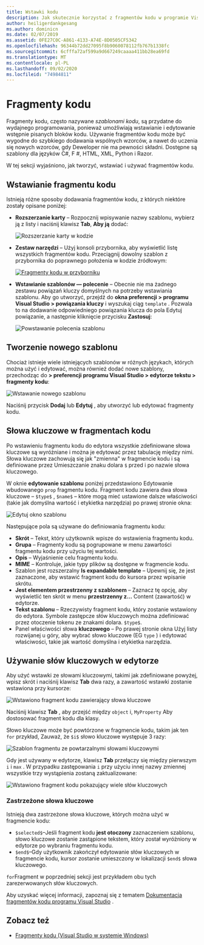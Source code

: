 ```yaml
---
title: Wstawki kodu
description: Jak skutecznie korzystać z fragmentów kodu w programie Visual Studio dla komputerów Mac
author: heiligerdankgesang
ms.author: dominicn
ms.date: 02/07/2019
ms.assetid: 0FE27C0C-A861-4133-A74E-8D0505CF5342
ms.openlocfilehash: 96344b72dd27095f8b9060078112fb767b1338fc
ms.sourcegitcommit: 6cfffa72af599a9d667249caaaa411bb28ea69fd
ms.translationtype: MT
ms.contentlocale: pl-PL
ms.lasthandoff: 09/02/2020
ms.locfileid: "74984811"
---
```

# <a name="code-snippets"></a>Fragmenty kodu

Fragmenty kodu, często nazywane _szablonami kodu_, są przydatne do wydajnego programowania, ponieważ umożliwiają wstawianie i edytowanie wstępnie pisanych bloków kodu. Używanie fragmentów kodu może być wygodne do szybkiego dodawania wspólnych wzorców, a nawet do uczenia się nowych wzorców, gdy Deweloper nie ma pewności składni. Dostępne są szablony dla języków C#, F #, HTML, XML, Python i Razor.

W tej sekcji wyjaśniono, jak tworzyć, wstawiać i używać fragmentów kodu.

## <a name="inserting-a-snippet"></a>Wstawianie fragmentu kodu

Istnieją różne sposoby dodawania fragmentów kodu, z których niektóre zostały opisane poniżej:

- **Rozszerzanie karty** &ndash; Rozpocznij wpisywanie nazwy szablonu, wybierz ją z listy i naciśnij klawisz **Tab**, **Aby ją** dodać:

  ![Rozszerzanie karty w kodzie](media/source-editor-image13.png)

- **Zestaw narzędzi** &ndash; Użyj konsoli przybornika, aby wyświetlić listę wszystkich fragmentów kodu. Przeciągnij dowolny szablon z przybornika do poprawnego położenia w kodzie źródłowym:

  [![Fragmenty kodu w przyborniku](media/source-editor-image14-sml.png)](media/source-editor-image14.png#lightbox)

- **Wstawianie szablonów — polecenie** &ndash; Obecnie nie ma żadnego zestawu powiązań kluczy domyślnych na potrzeby wstawiania szablonu. Aby go utworzyć, przejdź do **okna preferencji > programu Visual Studio > powiązania kluczy** i wyszukaj ciąg `template` . Pozwala to na dodawanie odpowiedniego powiązania klucza do pola Edytuj powiązanie, a następnie kliknięcie przycisku **Zastosuj**:

  ![Powstawanie polecenia szablonu](media/source-editor-image15.png)

## <a name="creating-a-new-template"></a>Tworzenie nowego szablonu

Chociaż istnieje wiele istniejących szablonów w różnych językach, których można użyć i edytować, można również dodać nowe szablony, przechodząc do **> preferencji programu Visual Studio > edytorze tekstu > fragmenty kodu**:

![Wstawanie nowego szablonu](media/source-editor-image12.png)

Naciśnij przycisk **Dodaj** lub **Edytuj** , aby utworzyć lub edytować fragmenty kodu.

## <a name="keywords-in-code-snippets"></a>Słowa kluczowe w fragmentach kodu

Po wstawieniu fragmentu kodu do edytora wszystkie zdefiniowane słowa kluczowe są wyróżniane i można je edytować przez tabulację między nimi. Słowa kluczowe zachowują się jak "zmienna" w fragmencie kodu i są definiowane przez Umieszczanie znaku dolara `$` przed i po nazwie słowa kluczowego. 

W oknie **edytowanie szablonu** poniżej przedstawiono Edytowanie wbudowanego `prop` fragmentu kodu. Fragment kodu zawiera dwa słowa kluczowe &ndash; `$type$` , `$name$` &ndash; które mogą mieć ustawione dalsze właściwości (takie jak domyślna wartość i etykietka narzędzia) po prawej stronie okna:

![Edytuj okno szablonu](media/source-editor-image12z.png)

Następujące pola są używane do definiowania fragmentu kodu:

- **Skrót** &ndash; Tekst, który użytkownik wpisze do wstawienia fragmentu kodu.
- **Grupa** &ndash; Fragmenty kodu są pogrupowane w menu zawartości fragmentu kodu przy użyciu tej wartości.
- **Opis** &ndash; Wyjaśnienie celu fragmentu kodu.
- **MIME** &ndash; Kontroluje, jakie typy plików są dostępne w fragmencie kodu.
- Szablon jest rozszerzalny **Is expandable template** &ndash; Upewnij się, że jest zaznaczone, aby wstawić fragment kodu do kursora przez wpisanie skrótu.
- **Jest elementem przestrzenny z szablonem** &ndash; Zaznacz tę opcję, aby wyświetlić ten skrót w menu **przestrzenny z...** Content (zawartość) w edytorze.
- **Tekst szablonu** &ndash; Rzeczywisty fragment kodu, który zostanie wstawiony do edytora. Symbole zastępcze słów kluczowych można zdefiniować przez otoczenie tokenu ze znakami dolara. `$type$`.
- Panel właściwości słowa **kluczowego** &ndash; Po prawej stronie okna Użyj listy rozwijanej u góry, aby wybrać słowo kluczowe (EG `type` ) i edytować właściwości, takie jak wartość domyślna i etykietka narzędzia.

## <a name="using-keywords-in-the-editor"></a>Używanie słów kluczowych w edytorze

Aby użyć wstawki ze słowami kluczowymi, takimi jak zdefiniowane powyżej, wpisz skrót i naciśnij klawisz **Tab** dwa razy, a zawartość wstawki zostanie wstawiona przy kursorze:

![Wstawiono fragment kodu zawierający słowa kluczowe](media/source-editor-image12a.png)

Naciśnij klawisz **Tab** , aby przejść między `object` i, `MyProperty` Aby dostosować fragment kodu dla klasy.

Słowo kluczowe może być powtórzone w fragmencie kodu, takim jak ten `for` przykład, Zauważ, że `$i$` słowo kluczowe występuje 3 razy:

![Szablon fragmentu ze powtarzalnymi słowami kluczowymi](media/source-editor-image12b.png)

Gdy jest używany w edytorze, klawisz **Tab** przełączy się między pierwszym `i` i `max` . W przypadku zastępowania `i` przy użyciu innej nazwy zmiennej wszystkie trzy wystąpienia zostaną zaktualizowane:

![Wstawiono fragment kodu pokazujący wiele słów kluczowych](media/source-editor-image12c.png)

### <a name="reserved-keywords"></a>Zastrzeżone słowa kluczowe

Istnieją dwa zastrzeżone słowa kluczowe, których można użyć w fragmencie kodu:

- `$selected$`&ndash;Jeśli fragment kodu **jest otoczony** zaznaczeniem szablonu, słowo kluczowe zostanie zastąpione tekstem, który został wyróżniony w edytorze po wybraniu fragmentu kodu.
- `$end$`&ndash;Gdy użytkownik zakończył edytowanie słów kluczowych w fragmencie kodu, kursor zostanie umieszczony w lokalizacji `$end$` słowa kluczowego.

`for`Fragment w poprzedniej sekcji jest przykładem obu tych zarezerwowanych słów kluczowych.

Aby uzyskać więcej informacji, zapoznaj się z tematem [Dokumentacja fragmentów kodu programu Visual Studio](/visualstudio/ide/code-snippets-schema-reference#keywords) .

## <a name="see-also"></a>Zobacz też

- [Fragmenty kodu (Visual Studio w systemie Windows)](/visualstudio/ide/code-snippets)
